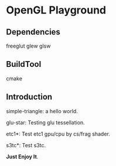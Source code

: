 OpenGL Playground
=====================


Dependencies
---------------
freeglut
glew
glsw


BuildTool
---------------
cmake


Introduction
---------------


simple-triangle: a hello world.


glu-star: Testing glu tessellation.


etc1\*: Test etc1 gpu/cpu by cs/frag shader.


s3tc\*: Test s3tc.

**Just Enjoy It**.
